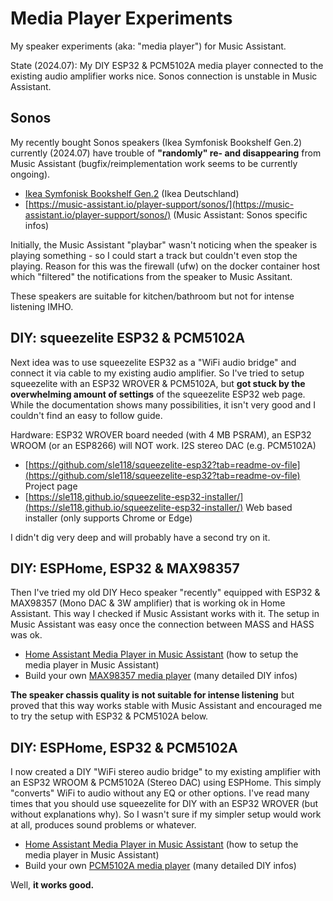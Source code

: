 # Media Player Experiments

My speaker experiments (aka: "media player") for Music Assistant.

State (2024.07): My DIY ESP32 & PCM5102A media player connected to the existing audio amplifier works nice. Sonos connection is unstable in Music Assistant.

## Sonos

My recently bought Sonos speakers (Ikea Symfonisk Bookshelf Gen.2) currently (2024.07) have trouble of **"randomly" re- and disappearing** from Music Assistant (bugfix/reimplementation work seems to be currently ongoing).

* [Ikea Symfonisk Bookshelf Gen.2](https://www.ikea.com/de/de/p/symfonisk-regal-wifi-speaker-weiss-smart-generation-2-50506587/) (Ikea Deutschland)
* [https://music-assistant.io/player-support/sonos/](https://music-assistant.io/player-support/sonos/) (Music Assistant: Sonos specific infos)

Initially, the Music Assistant "playbar" wasn't noticing when the speaker is playing something - so I could start a track but couldn't even stop the playing. Reason for this was the firewall (ufw) on the docker container host which "filtered" the notifications from the speaker to Music Assitant.

These speakers are suitable for kitchen/bathroom but not for intense listening IMHO.

## DIY: squeezelite ESP32 & PCM5102A

Next idea was to use squeezelite ESP32 as a "WiFi audio bridge" and connect it via cable to my existing audio amplifier. So I've tried to setup squeezelite with an ESP32 WROVER & PCM5102A, but **got stuck by the overwhelming amount of settings** of the squeezelite ESP32 web page. While the documentation shows many possibilities, it isn't very good and I couldn't find an easy to follow guide.

Hardware: ESP32 WROVER board needed (with 4 MB PSRAM), an ESP32 WROOM (or an ESP8266) will NOT work. I2S stereo DAC (e.g. PCM5102A)

* [https://github.com/sle118/squeezelite-esp32?tab=readme-ov-file](https://github.com/sle118/squeezelite-esp32?tab=readme-ov-file) Project page
* [https://sle118.github.io/squeezelite-esp32-installer/](https://sle118.github.io/squeezelite-esp32-installer/) Web based installer (only supports Chrome or Edge)

I didn't dig very deep and will probably have a second try on it.

## DIY: ESPHome, ESP32 & MAX98357

Then I've tried my old DIY Heco speaker "recently" equipped with ESP32 & MAX98357 (Mono DAC & 3W amplifier) that is working ok in Home Assistant. This way I checked if Music Assistant works with it. The setup in Music Assistant was easy once the connection between MASS and HASS was ok.

* [Home Assistant Media Player in Music Assistant](home_assistant_media_player.md) (how to setup the media player in Music Assistant)
* Build your own [MAX98357 media player](MAX98357_Media_Player.md) (many detailed DIY infos)

**The speaker chassis quality is not suitable for intense listening** but proved that this way works stable with Music Assistant and encouraged me to try the setup with ESP32 & PCM5102A below.

## DIY: ESPHome, ESP32 & PCM5102A

I now created a DIY "WiFi stereo audio bridge" to my existing amplifier with an ESP32 WROOM & PCM5102A (Stereo DAC) using ESPHome. This simply "converts" WiFi to audio without any EQ or other options. I've read many times that you should use squeezelite for DIY with an ESP32 WROVER (but without explanations why). So I wasn't sure if my simpler setup would work at all, produces sound problems or whatever.

* [Home Assistant Media Player in Music Assistant](home_assistant_media_player.md) (how to setup the media player in Music Assistant)
* Build your own [PCM5102A media player](PCM5102A_Media_Player.md) (many detailed DIY infos)

Well, **it works good.**
